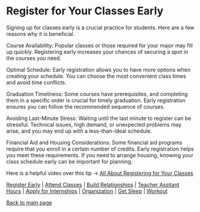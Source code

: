 # Register for Your Classes Early

Signing up for classes early is a crucial practice for students. 
Here are a few reasons why it is beneficial.

Course Availability: Popular classes or those required for your major may fill up quickly. Registering early increases your chances of securing a spot in the courses you need.

Optimal Schedule: Early registration allows you to have more options when creating your schedule. You can choose the most convenient class times and avoid time conflicts.

Graduation Timeliness:  Some courses have prerequisites, and completing them in a specific order is crucial for timely graduation. Early registration ensures you can follow the recommended sequence of courses.

Avoiding Last-Minute Stress: Waiting until the last minute to register can be stressful. Technical issues, high demand, or unexpected problems may arise, and you may end up with a less-than-ideal schedule.

Financial Aid and Housing Considerations: Some financial aid programs require that you enroll in a certain number of credits. Early registration helps you meet these requirements.
If you need to arrange housing, knowing your class schedule early can be important for planning.

Here is a helpful video over this tip -> [All About Registering for Your Classes](https://www.youtube.com/watch?v=ckgfp_vNmG4)

[Register Early](https://github.com/wardenevanMU/IT1600MarkdownFinal/blob/Master/Register.md) | 
[Attend Classes](https://github.com/wardenevanMU/IT1600MarkdownFinal/blob/Master/AttendClasses.md) | 
[Build Relationships](https://github.com/wardenevanMU/IT1600MarkdownFinal/blob/Master/BuildRelationships.md) |
[Teacher Assitant Hours](https://github.com/wardenevanMU/IT1600MarkdownFinal/blob/Master/TAHours.md) |
[Apply for Internships](https://github.com/wardenevanMU/IT1600MarkdownFinal/blob/Master/Internships.md) | 
[Organization](https://github.com/wardenevanMU/IT1600MarkdownFinal/blob/Master/Organization.md) | 
[Get Sleep](https://github.com/wardenevanMU/IT1600MarkdownFinal/blob/Master/Sleep.md) | 
[Workout](https://github.com/wardenevanMU/IT1600MarkdownFinal/blob/Master/Workout.md)
<br/> 

[Back to main page](https://github.com/wardenevanMU/IT1600MarkdownFinal/blob/Master/README.md)
